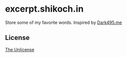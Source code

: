 # excerpt.shikoch.in
Store some of my favorite words.
Inspired by [Dark495.me](https://dark495.me)

## License
[The Unlicense](https://choosealicense.com/licenses/unlicense/)